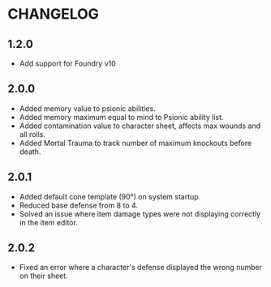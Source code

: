 # CHANGELOG

## 1.2.0

- Add support for Foundry v10

## 2.0.0
- Added memory value to psionic abilities.
- Added memory maximum equal to mind to Psionic ability list.
- Added contamination value to character sheet, affects max wounds and all rolls.
- Added Mortal Trauma to track number of maximum knockouts before death.

## 2.0.1
- Added default cone template (90°) on system startup
- Reduced base defense from 8 to 4.
- Solved an issue where item damage types were not displaying correctly in the item editor.

## 2.0.2
- Fixed an error where a character's defense displayed the wrong number on their sheet.
